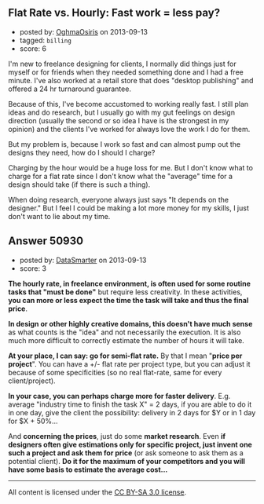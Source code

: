 ## Flat Rate vs. Hourly: Fast work = less pay?

- posted by: [OghmaOsiris](https://stackexchange.com/users/-1/27852-oghmaosiris) on 2013-09-13
- tagged: `billing`
- score: 6

I'm new to freelance designing for clients, I normally did things just for myself or for friends when they needed something done and I had a free minute. I've also worked at a retail store that does "desktop publishing" and offered a 24 hr turnaround guarantee.

Because of this, I've become accustomed to working really fast. I still plan ideas and do research, but I usually go with my gut feelings on design direction (usually the second or so idea I have is the strongest in my opinion) and the clients I've worked for always love the work I do for them.

But my problem is, because I work so fast and can almost pump out the designs they need, how do I should I charge?

Charging by the hour would be a huge loss for me. But I don't know what to charge for a flat rate since I don't know what the "average" time for a design should take (if there is such a thing).

When doing research, everyone always just says "It depends on the designer." But I feel I could be making a lot more money for my skills, I just don't want to lie about my time.


## Answer 50930

- posted by: [DataSmarter](https://stackexchange.com/users/-1/27274-datasmarter) on 2013-09-13
- score: 3

**The hourly rate, in freelance environment, is often used for some routine tasks that "must be done"** but require less creativity. In these activities, **you can more or less expect the time the task will take and thus the final price**.

**In design or other highly creative domains, this doesn't have much sense** as what counts is the "idea" and not necessarily the execution. It is also much more difficult to correctly estimate the number of hours it will take.

**At your place, I can say: go for semi-flat rate.** By that I mean "**price per project**". You can have a +/- flat rate per project type, but you can adjust it because of some specificities (so no real flat-rate, same for every client/project).

**In your case, you can perhaps charge more for faster delivery**. E.g. average "industry time to finish the task X" = 2 days, if you are able to do it in one day, give the client the possibility: delivery in 2 days for $Y or in 1 day for $X + 50%...

And **concerning the prices**, just do some **market research**. Even **if designers often give estimations only for specific project, just invent one such a project and ask them for price** (or ask someone to ask them as a potential client). **Do it for the maximum of your competitors and you will have some basis to estimate the average cost...** 



---

All content is licensed under the [CC BY-SA 3.0 license](https://creativecommons.org/licenses/by-sa/3.0/).
